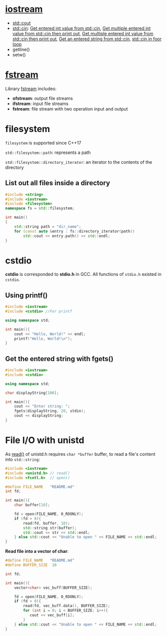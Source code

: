# [iostream](iostream)

* [std::cout](iostream.md#stdcout)
* [std::cin](iostream.md#stdcin): [Get entered int value from std::cin](), [Get multiple entered int value from std::cin then print out](iostream.md#get-multiple-entered-int-value-from-stdcin-then-print-out), [Get multiple entered int value from std::cin then print out](iostream.md#get-multiple-entered-int-value-from-stdcin-then-print-out), [Get an entered string from std::cin](), [std::cin in foor loop](iostream.md#stdcin-in-foor-loop)
* getline()
* setw()

# [fstream](fstream)

Library [fstream](fstream) includes:

* **ofstream**: output file streams
* **ifstream**: input file streams
* **fstream**: file stream with two operation input and output

# filesystem

``filesystem`` is supported since C++17

``std::filesystem::path``: represents a path

``std::filesystem::directory_iterator``: an iterator to the contents of the directory

## List out all files inside a directory

```cpp
#include <string>
#include <iostream>
#include <filesystem>
namespace fs = std::filesystem;

int main()
{
    std::string path = "dir_name";
    for (const auto &entry : fs::directory_iterator(path))
        std::cout << entry.path() << std::endl;
}
```
# cstdio

**cstdio** is corresponded to **stdio.h** in GCC. All functions of ``stdio.h`` existed in ``cstdio``.

## Using printf()

```cpp
#include <iostream>
#include <cstdio> //For printf

using namespace std;

int main(){
	cout << "Hello, World!" << endl;
    printf("Hello, World!\n");
}
```

## Get the entered string with fgets()

```cpp
#include <iostream>
#include <cstdio>

using namespace std;

char displayString[100];

int main(){
	cout << "Enter string: ";
	fgets(displayString, 20, stdin);
	cout << displayString;
}
```
# File I/O with unistd

As [read()](https://github.com/TranPhucVinh/C/blob/master/Physical%20layer/File%20IO/System%20call/README.md#fundamental-concepts) of unistd.h requires ``char *buffer`` buffer, to read a file's content into ``std::string``:
```cpp
#include <iostream>
#include <unistd.h> // read()
#include <fcntl.h>  // open()

#define FILE_NAME   "README.md"
int fd;

int main(){
    char buffer[10];

    fd = open(FILE_NAME, O_RDONLY);
    if (fd > 0){
        read(fd, buffer, 10);
        std::string str(buffer);
        std::cout << str << std::endl;
    } else std::cout << "Unable to open " << FILE_NAME << std::endl;
}
```
**Read file into a vector of char**:
```cpp
#define FILE_NAME   "README.md"
#define BUFFER_SIZE  10

int fd;

int main(){
    vector<char> vec_buff(BUFFER_SIZE);

    fd = open(FILE_NAME, O_RDONLY);
    if (fd > 0){
        read(fd, vec_buff.data(), BUFFER_SIZE);
        for (int i = 0; i < BUFFER_SIZE; i++){
           cout << vec_buff[i];
        }
    } else std::cout << "Unable to open " << FILE_NAME << std::endl;
}
```
